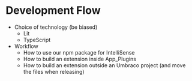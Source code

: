 # Development Flow

* Choice of technology (be biased)
  * Lit
  * TypeScript
* Workflow
  * How to use our npm package for IntelliSense
  * How to build an extension inside App\_Plugins
  * How to build an extension outside an Umbraco project (and move the files when releasing)

